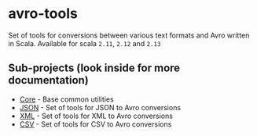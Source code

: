 # avro-tools

Set of tools for conversions between various text formats and Avro written in Scala. Available for scala `2.11`, `2.12`
and `2.13`

## Sub-projects (look inside for more documentation)

* [Core](core/README.md) - Base common utilities
* [JSON](json/README.md) - Set of tools for JSON to Avro conversions
* [XML](xml/README.md)   - Set of tools for XML to Avro conversions
* [CSV](csv/README.md)   - Set of tools for CSV to Avro conversions